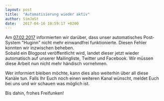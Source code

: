 ```yaml
---
layout: post
title:  "Automatisierung wieder aktiv"
author: SimJoSt
date:   2017-04-16 18:59:17 +0200
---
```

Am [07.02.2017](../../02/07/keine-automatischen-posts.html) informierten wir darüber, dass unser automatisches Post-System "Huginn" nicht mehr einwandfrei funktionierte. Diesen Fehler konnten wir inzwischen beheben.  
Sobald ein Blogpost veröffentlicht wird, landet dieser jetzt wieder automatisch auf unserer Mailingliste, Twitter und Facebook. Wir müssen diese Arbeit nun nicht mehr händisch vornehmen.

Wer informiert bleiben möchte, kann dies also weiterhin über all diese Kanäle tun. Falls Ihr Euch noch einen weiteren Kanal wünscht, meldet Euch bei uns und wir schauen was möglich ist.

Bis dahin, frohes Freifunken!
